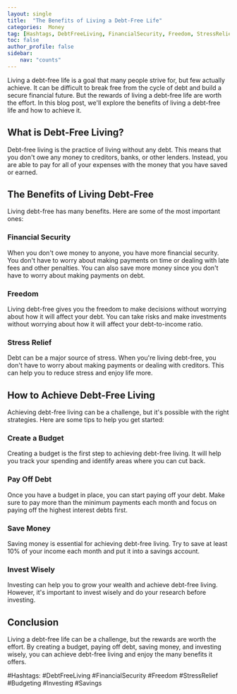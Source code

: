```yaml
---
layout: single
title:  "The Benefits of Living a Debt-Free Life"
categories:  Money
tag: [Hashtags, DebtFreeLiving, FinancialSecurity, Freedom, StressRelief, Budgeting, Investing, Savings, ]
toc: false
author_profile: false
sidebar:
    nav: "counts"
---
```

    
Living a debt-free life is a goal that many people strive for, but few actually achieve. It can be difficult to break free from the cycle of debt and build a secure financial future. But the rewards of living a debt-free life are worth the effort. In this blog post, we'll explore the benefits of living a debt-free life and how to achieve it.

## What is Debt-Free Living?

Debt-free living is the practice of living without any debt. This means that you don't owe any money to creditors, banks, or other lenders. Instead, you are able to pay for all of your expenses with the money that you have saved or earned.

## The Benefits of Living Debt-Free

Living debt-free has many benefits. Here are some of the most important ones:

### Financial Security

When you don't owe money to anyone, you have more financial security. You don't have to worry about making payments on time or dealing with late fees and other penalties. You can also save more money since you don't have to worry about making payments on debt.

### Freedom

Living debt-free gives you the freedom to make decisions without worrying about how it will affect your debt. You can take risks and make investments without worrying about how it will affect your debt-to-income ratio.

### Stress Relief

Debt can be a major source of stress. When you're living debt-free, you don't have to worry about making payments or dealing with creditors. This can help you to reduce stress and enjoy life more.

## How to Achieve Debt-Free Living

Achieving debt-free living can be a challenge, but it's possible with the right strategies. Here are some tips to help you get started:

### Create a Budget

Creating a budget is the first step to achieving debt-free living. It will help you track your spending and identify areas where you can cut back.

### Pay Off Debt

Once you have a budget in place, you can start paying off your debt. Make sure to pay more than the minimum payments each month and focus on paying off the highest interest debts first.

### Save Money

Saving money is essential for achieving debt-free living. Try to save at least 10% of your income each month and put it into a savings account.

### Invest Wisely

Investing can help you to grow your wealth and achieve debt-free living. However, it's important to invest wisely and do your research before investing.

## Conclusion

Living a debt-free life can be a challenge, but the rewards are worth the effort. By creating a budget, paying off debt, saving money, and investing wisely, you can achieve debt-free living and enjoy the many benefits it offers. 

#Hashtags: 
#DebtFreeLiving #FinancialSecurity #Freedom #StressRelief #Budgeting #Investing #Savings
